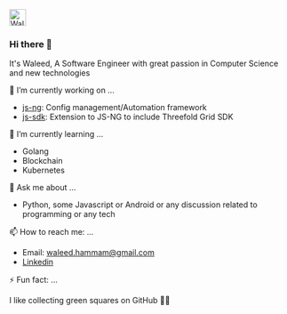 <a href="https://dev.to/waleedhammam">
  <img src="https://d2fltix0v2e0sb.cloudfront.net/dev-badge.svg" alt="Waleed's DEV Profile" height="30" width="30">
</a>

### Hi there 👋

It's Waleed, A Software Engineer with great passion in Computer Science and new technologies

🔭 I’m currently working on ...

- [js-ng](https://github.com/threefoldtech/js-ng): Config management/Automation framework
- [js-sdk](https://github.com/threefoldtech/js-sdk): Extension to JS-NG to include Threefold Grid SDK

🌱 I’m currently learning ...

- Golang
- Blockchain
- Kubernetes

💬 Ask me about ...

- Python, some Javascript or Android or any discussion related to programming or any tech

📫 How to reach me: ...

- Email: waleed.hammam@gmail.com
- [Linkedin](https://www.linkedin.com/in/waleedhammam/)

⚡ Fun fact: ...

I like collecting green squares on GitHub 🍃🌱

